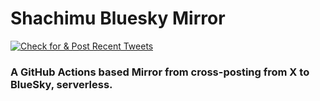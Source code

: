 # Shachimu Bluesky Mirror
[![Check for & Post Recent Tweets](https://github.com/samvictordr/shachimumeirror/actions/workflows/ret.yml/badge.svg)](https://github.com/samvictordr/shachimumeirror/actions/workflows/ret.yml)

### A GitHub Actions based Mirror from cross-posting from X to BlueSky, serverless.
